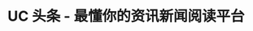 ---
description: 大厂出品，中规中矩，800多个评价就有点过了。
layout: post
results:
- primaryGenreName: News
  version: '1.1.0.780'
  formattedPrice: 免费
  genreIds:
  - '6009'
  artworkUrl60: http://is2.mzstatic.com/image/thumb/Purple60/v4/34/84/31/348431a5-8e78-67b3-54c0-b2952e9e1c86/source/60x60bb.jpg
  userRatingCountForCurrentVersion: 622
  minimumOsVersion: '7.0'
  appletvScreenshotUrls: &a []
  sellerName: UCWeb Mobile Private Limited
  supportedDevices:
  - iPhone4
  - iPad2Wifi
  - iPad23G
  - iPhone4S
  - iPadThirdGen
  - iPadThirdGen4G
  - iPhone5
  - iPodTouchFifthGen
  - iPadFourthGen
  - iPadFourthGen4G
  - iPadMini
  - iPadMini4G
  - iPhone5c
  - iPhone5s
  - iPhone6
  - iPhone6Plus
  - iPodTouchSixthGen
  genres:
  - 新闻
  currentVersionReleaseDate: '2016-04-28T01:42:27Z'
  trackName: UC 头条 - 最懂你的资讯新闻阅读平台
  isVppDeviceBasedLicensingEnabled: true
  description: 'UC头条是 UC浏览器团队潜心打造的新闻资讯推荐平台，拥有海量的新闻资讯内容，并通过国内顶尖的大数据推荐算法，为你提供优质&符合口味的文章。


    版本新上线，谢谢大家的肯定：

    “试用了一下，很清爽的感觉，新闻也比较丰富，视频特别符合我的口味哇咔咔！”——飞翔的大象

    “界面还是挺精致的嘛，感觉很有逼格的样子？”——指尖袅绕

    “强迫症用户认为最输入的客户端”——叶向红

    “新闻资讯内容很多，界面格调很高，安装包很小，操作不复杂，赞！”——liutao55

    “除了logo较丑以外，其他还好。”——放不下是忧

    “大赞！把新闻推送做成一个单独的应用多好，不用在浏览器里看了。”——用手机灰朗提车。

    ...


    「懂你的新闻推荐」

    · 十年技术积累,只为读懂你

    · 智能学习算法,你越用,Ta越贴心

    · 丰富热门资讯,实时聚焦


    「海量优质文章」

    · 涵盖36个频道内容,包罗万象

    · 超过400家主流媒体,有容乃大

    · 600位自媒体达人已经入驻,满足你每一个阅读偏好


    「精品短视频内容」

    · 用视频的方式,看看外面的世界

    · 高清的、震撼的、新奇的、优质的,一个字,好看


    「优雅的界面设计」

    · 每一个界面，都是为你而造的工艺

    · 精心的文章排版，舒心自然的阅读体验


    「不仅是天气」

    · 这是一个有温度的功能

    · 关心你,无论晴天雨天,无论风天雪天

    · 每一个气候都是一个惊喜


    还有更多贴心细节，等你不经意间发现


    加入我们，共同见证 「UC 头条」的成长！

    UC头条 iOS 群：162678880'
  price: 0
  trackId: 1085421653
  releaseDate: '2016-03-12T01:33:26Z'
  advisories:
  - 频繁/强烈的色情内容或裸露
  - 无限制网页访问
  screenshotUrls:
  - http://a4.mzstatic.com/us/r30/Purple49/v4/ca/d5/42/cad542a1-7a54-7b5f-ed53-0d78909c66a6/screen1136x1136.jpeg
  - http://a2.mzstatic.com/us/r30/Purple49/v4/12/30/8b/12308b4e-7fe3-5be8-8c58-c8bad1962b8c/screen1136x1136.jpeg
  - http://a4.mzstatic.com/us/r30/Purple49/v4/77/e9/e5/77e9e520-a2b3-da9f-5bc1-503b29fcea62/screen1136x1136.jpeg
  - http://a5.mzstatic.com/us/r30/Purple49/v4/b6/25/80/b6258032-911c-c7fa-1292-b9db57296a36/screen1136x1136.jpeg
  - http://a2.mzstatic.com/us/r30/Purple49/v4/0d/42/73/0d4273ec-13a1-b5f4-fb39-1873d50c0c81/screen1136x1136.jpeg
  artistViewUrl: https://itunes.apple.com/cn/developer/ucweb-mobile-private-limited/id726037046?uo=4
  primaryGenreId: 6009
  userRatingCount: 871
  averageUserRatingForCurrentVersion: 5
  kind: software
  fileSizeBytes: '16894469'
  sellerUrl: http://www.ucweb.com
  trackContentRating: 17+
  bundleId: com.uc.ucnews
  trackCensoredName: UC 头条 - 最懂你的资讯新闻阅读平台
  contentAdvisoryRating: 17+
  isGameCenterEnabled: false
  artistName: UCWeb Mobile Private Limited
  languageCodesISO2A:
  - EN
  - ZH
  releaseNotes: '- 看视频逛评论，发表你的看法

    - 无图模式，月底也能轻松刷新闻

    - 优化部分视觉体验

    - 新增昨日天气，就算一个人也要提醒自己添衣加被'
  features: *a
  averageUserRating: 5
  wrapperType: software
  artworkUrl512: http://is2.mzstatic.com/image/thumb/Purple60/v4/34/84/31/348431a5-8e78-67b3-54c0-b2952e9e1c86/source/512x512bb.jpg
  artworkUrl100: http://is2.mzstatic.com/image/thumb/Purple60/v4/34/84/31/348431a5-8e78-67b3-54c0-b2952e9e1c86/source/100x100bb.jpg
  trackViewUrl: https://geo.itunes.apple.com/cn/app/uc-tou-tiao-zui-dong-ni-zi/id1085421653?mt=8&uo=4
  artistId: 726037046
  currency: CNY
  ipadScreenshotUrls: *a
category: 新闻
tags: tag1
resultCount: 1
title: UC 头条 - 最懂你的资讯新闻阅读平台

---